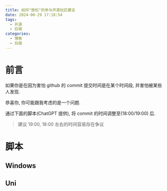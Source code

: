 ```yaml
---
title: 如何"放松"的参与开源社区建设
date: 2024-06-29 17:18:54
tags:
  - 开源
  - 后端
categories:
  - 博客
  - 后端
---
```


# 前言

如果你是在因为害怕 github 的 commit 提交时间是在某个时间段, 并害怕被某些人发现.

恭喜你, 你可能跟我考虑的是一个问题.

通过下面的脚本(ChatGPT 提供), 将 commit 的时间调整至(18:00/19:00) 后.

> 建议 19:00, 18:00 左右的时间容易存在争议

# 脚本

## Windows

## Uni
